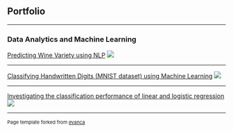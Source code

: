 ## Portfolio

---

### Data Analytics and Machine Learning

[Predicting Wine Variety using NLP](https://github.com/MeghaKat/WineVarietyPredictionNLP.git)
<img src="images/dummy_thumbnail.jpg?raw=true"/>

---
[Classifying Handwritten Digits (MNIST dataset) using Machine Learning](/pdf/sample_presentation.pdf)
<img src="images/dummy_thumbnail.jpg?raw=true"/>

---
[Investigating the classification performance of linear and logistic regression](http://example.com/)
<img src="images/dummy_thumbnail.jpg?raw=true"/>




---
<p style="font-size:11px">Page template forked from <a href="https://github.com/evanca/quick-portfolio">evanca</a></p>
<!-- Remove above link if you don't want to attibute -->
